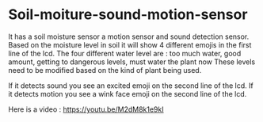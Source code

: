 # Soil-moiture-sound-motion-sensor
It has a soil moisture sensor a motion sensor and sound detection sensor. 
Based on the moisture level in soil it will show 4 different emojis in the first line of the lcd. 
The four different water level are : too much water, good amount, getting to dangerous levels, must water the plant now
These levels need to be modified based on the kind of plant being used. 


If it detects sound you see an excited emoji on the second line of the lcd. 
If it detects motion you see a wink face emoji on the second line of the lcd.

Here is a video : https://youtu.be/M2dM8k1e9kI
